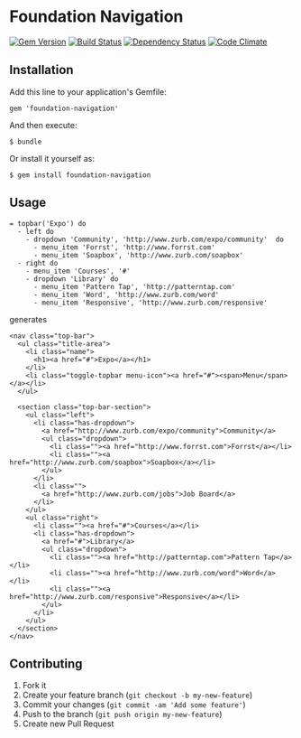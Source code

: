 # Foundation Navigation

[![Gem Version](https://badge.fury.io/rb/foundation-navigation.png)](http://badge.fury.io/rb/foundation-navigation)
[![Build Status](https://secure.travis-ci.org/kpricorn/foundation-navigation.png)](http://travis-ci.org/kpricorn/foundation-navigation)
[![Dependency Status](https://gemnasium.com/kpricorn/foundation-navigation.png)](https://gemnasium.com/kpricorn/foundation-navigation)
[![Code Climate](https://codeclimate.com/github/kpricorn/foundation-navigation.png)](https://codeclimate.com/github/kpricorn/foundation-navigation)

## Installation

Add this line to your application's Gemfile:

    gem 'foundation-navigation'

And then execute:

    $ bundle

Or install it yourself as:

    $ gem install foundation-navigation

## Usage

    = topbar('Expo') do
      - left do
        - dropdown 'Community', 'http://www.zurb.com/expo/community'  do
          - menu_item 'Forrst', 'http://www.forrst.com'
          - menu_item 'Soapbox', 'http://www.zurb.com/soapbox'
      - right do
        - menu_item 'Courses', '#'
        - dropdown 'Library' do
          - menu_item 'Pattern Tap', 'http://patterntap.com'
          - menu_item 'Word', 'http://www.zurb.com/word'
          - menu_item 'Responsive', 'http://www.zurb.com/responsive'

generates

    <nav class="top-bar">
      <ul class="title-area">
        <li class="name">
          <h1><a href="#">Expo</a></h1>
        </li>
        <li class="toggle-topbar menu-icon"><a href="#"><span>Menu</span></a></li>
      </ul>
      
      <section class="top-bar-section">
        <ul class="left">
          <li class="has-dropdown">
            <a href="http://www.zurb.com/expo/community">Community</a>
            <ul class="dropdown">
              <li class=""><a href="http://www.forrst.com">Forrst</a></li>
              <li class=""><a href="http://www.zurb.com/soapbox">Soapbox</a></li>
            </ul>
          </li>
          <li class="">
            <a href="http://www.zurb.com/jobs">Job Board</a>
          </li>
        </ul>
        <ul class="right">
          <li class=""><a href="#">Courses</a></li>
          <li class="has-dropdown">
            <a href="#">Library</a>
            <ul class="dropdown">
              <li class=""><a href="http://patterntap.com">Pattern Tap</a></li>
              <li class=""><a href="http://www.zurb.com/word">Word</a></li>
              <li class=""><a href="http://www.zurb.com/responsive">Responsive</a></li>
            </ul>
          </li>
        </ul>
      </section>
    </nav>

## Contributing

1. Fork it
2. Create your feature branch (`git checkout -b my-new-feature`)
3. Commit your changes (`git commit -am 'Add some feature'`)
4. Push to the branch (`git push origin my-new-feature`)
5. Create new Pull Request
